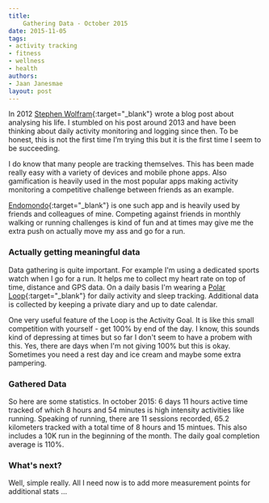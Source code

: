 ```yaml
---
title:
    Gathering Data - October 2015
date: 2015-11-05
tags:
- activity tracking
- fitness
- wellness
- health
authors:
- Jaan Janesmae
layout: post
---
```

In 2012 [Stephen Wolfram][stephenwolfram]{:target="_blank"} wrote a blog post about analysing his life. I stumbled on his post around 2013 and have been thinking about daily activity monitoring and logging since then. To be honest, this is not the first time I’m trying this but it is the first time I seem to be succeeding. 

I do know that many people are tracking themselves. This has been made really easy with a variety of devices and mobile phone apps. Also gamification is heavily used in the most popular apps making activity monitoring a competitive challenge between friends as an example. 

[Endomondo][endomondo]{:target="_blank"} is one such app and is heavily used by friends and colleagues of mine. Competing against friends in monthly walking or running challenges is kind of fun and at times may give me the extra push on actually move my ass and go for a run. 

### Actually getting meaningful data

Data gathering is quite important. For example I'm using a dedicated sports watch when I go for a run. It helps me to collect my heart rate on top of time, distance and GPS data. On a daily basis I'm wearing a [Polar Loop][polarloop]{:target="_blank"} for daily activity and sleep tracking. Additional data is collected by keeping a private diary and up to date calendar.

One very useful feature of the Loop is the Activity Goal. It is like this small competition with yourself - get 100% by end of the day. I know, this sounds kind of depressing at times but so far I don't seem to have a probem with this. Yes, there are days when I'm not giving 100% but this is okay. Sometimes you need a rest day and ice cream and maybe some extra pampering.

### Gathered Data

So here are some statistics. In october 2015: 6 days 11 hours active time tracked of which 8 hours and 54 minutes is high intensity activities like running. Speaking of running, there are 11 sessions recorded, 65.2 kilometers tracked with a total time of 8 hours and 15 mintues. This also includes a 10K run in the beginning of the month. The daily goal completion average is 110%.

### What's next?

Well, simple really. All I need now is to add more measurement points for additional stats ...


[stephenwolfram]:   http://blog.stephenwolfram.com/2012/03/the-personal-analytics-of-my-life/
[endomondo]:        https://www.endomondo.com
[polarloop]:        http://www.polar.com/en/products/get_active/fitness_crosstraining/loop